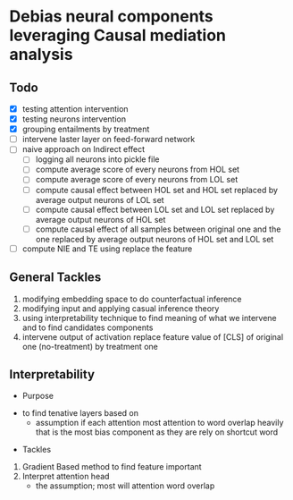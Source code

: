 # Debias neural components leveraging Causal mediation analysis

## Todo
- [x] testing attention intervention
- [x] testing neurons intervention
- [x] grouping entailments by treatment
- [ ] intervene laster layer on feed-forward network
- [ ] naive approach on Indirect effect
    - [ ] logging all neurons into pickle file
    - [ ] compute average score of every neurons from HOL set
    - [ ] compute average score of every neurons from LOL set
    - [ ] compute causal effect between HOL set and HOL set replaced by average output neurons of LOL set 
    - [ ] compute causal effect between LOL set and LOL set replaced by average output neurons of HOL set
    - [ ] compute causal effect of all samples between original one and the one replaced by average output neurons of HOL set and  LOL set

- [ ] compute NIE and TE using replace the feature

## General Tackles
1. modifying embedding space to do counterfactual inference
2. modifying input and applying casual inference theory 
3. using interpretability technique to find meaning of what we intervene and to find candidates components
4. intervene output of activation replace feature value of [CLS] of original one (no-treatment) by treatment one 


## Interpretability

* Purpose 

- to find tenative layers based on
    - assumption if each attention most attention to word overlap heavily that is the most bias component 
as they are rely on shortcut word

* Tackles

1. Gradient Based method to find feature important
2. Interpret attention head 
    - the assumption; most will attention word overlap




     


